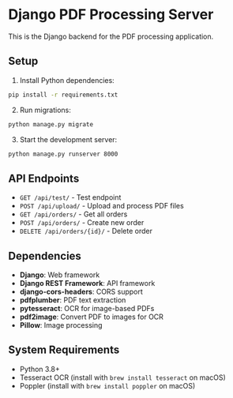 # Django PDF Processing Server

This is the Django backend for the PDF processing application.

## Setup

1. Install Python dependencies:
```bash
pip install -r requirements.txt
```

2. Run migrations:
```bash
python manage.py migrate
```

3. Start the development server:
```bash
python manage.py runserver 8000
```

## API Endpoints

- `GET /api/test/` - Test endpoint
- `POST /api/upload/` - Upload and process PDF files
- `GET /api/orders/` - Get all orders
- `POST /api/orders/` - Create new order
- `DELETE /api/orders/{id}/` - Delete order

## Dependencies

- **Django**: Web framework
- **Django REST Framework**: API framework
- **django-cors-headers**: CORS support
- **pdfplumber**: PDF text extraction
- **pytesseract**: OCR for image-based PDFs
- **pdf2image**: Convert PDF to images for OCR
- **Pillow**: Image processing

## System Requirements

- Python 3.8+
- Tesseract OCR (install with `brew install tesseract` on macOS)
- Poppler (install with `brew install poppler` on macOS)
